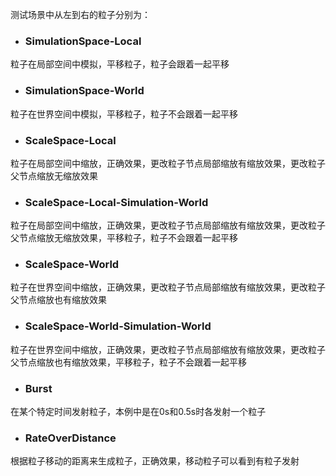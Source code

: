 测试场景中从左到右的粒子分别为：
- ### SimulationSpace-Local
粒子在局部空间中模拟，平移粒子，粒子会跟着一起平移
- ### SimulationSpace-World
粒子在世界空间中模拟，平移粒子，粒子不会跟着一起平移
- ### ScaleSpace-Local
粒子在局部空间中缩放，正确效果，更改粒子节点局部缩放有缩放效果，更改粒子父节点缩放无缩放效果
- ### ScaleSpace-Local-Simulation-World
粒子在局部空间中缩放，正确效果，更改粒子节点局部缩放有缩放效果，更改粒子父节点缩放无缩放效果，平移粒子，粒子不会跟着一起平移
- ### ScaleSpace-World
粒子在世界空间中缩放，正确效果，更改粒子节点局部缩放有缩放效果，更改粒子父节点缩放也有缩放效果
- ### ScaleSpace-World-Simulation-World
粒子在世界空间中缩放，正确效果，更改粒子节点局部缩放有缩放效果，更改粒子父节点缩放也有缩放效果，平移粒子，粒子不会跟着一起平移
- ### Burst
在某个特定时间发射粒子，本例中是在0s和0.5s时各发射一个粒子
- ### RateOverDistance
根据粒子移动的距离来生成粒子，正确效果，移动粒子可以看到有粒子发射